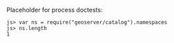 Placeholder for process doctests:

    js> var ns = require("geoserver/catalog").namespaces
    js> ns.length
    1
